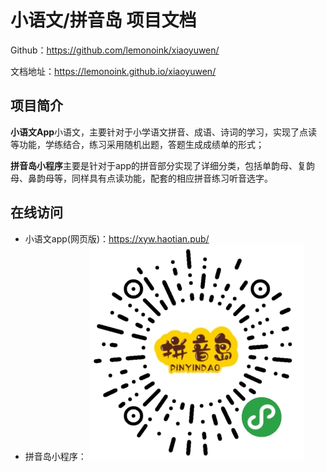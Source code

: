 # 小语文/拼音岛 项目文档

Github：https://github.com/lemonoink/xiaoyuwen/

文档地址：https://lemonoink.github.io/xiaoyuwen/

## 项目简介

**小语文App**小语文，主要针对于小学语文拼音、成语、诗词的学习，实现了点读等功能，学练结合，练习采用随机出题，答题生成成绩单的形式；

**拼音岛小程序**主要是针对于app的拼音部分实现了详细分类，包括单韵母、复韵母、鼻韵母等，同样具有点读功能，配套的相应拼音练习听音选字。

## 在线访问

- 小语文app(网页版)：https://xyw.haotian.pub/
- 拼音岛小程序：
  ![微信小程序码](./images/wx.jpg)

